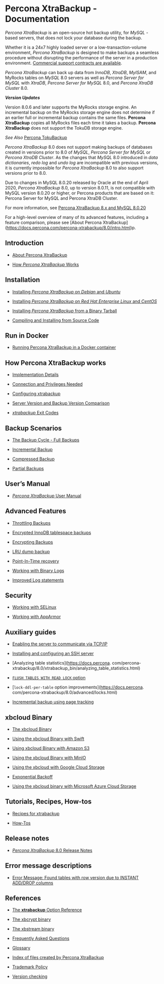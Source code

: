 
# Percona XtraBackup - Documentation

*Percona XtraBackup* is an open-source hot backup utility, for
*MySQL* - based servers, that does not lock your database during the
backup.

Whether it is a 24x7 highly loaded server or a low-transaction-volume
environment, *Percona XtraBackup* is designed to make backups a seamless
procedure without disrupting the performance of the server in a production
environment. [Commercial support contracts are available](http://www.percona.com/mysql-support/).

*Percona XtraBackup* can back up data from *InnoDB*, *XtraDB*,
*MyISAM*, and MyRocks tables on *MySQL* 8.0 servers as well as *Percona Server for MySQL*
with *XtraDB*, *Percona Server for MySQL* 8.0, and *Percona XtraDB Cluster* 8.0.

**_Version Updates_**

Version 8.0.6 and later supports the MyRocks storage engine. 
An incremental backup on the MyRocks storage engine does not 
determine if an earlier full or incremental backup 
contains the same files. **Percona XtraBackup** copies all 
MyRocks files each time it takes a backup.
**Percona 
XtraBackup** does not support the TokuDB storage engine. 

_See Also_ [Percona TokuBackup](https://docs.percona.com/percona-server/latest/tokudb/toku_backup.html) 

*Percona XtraBackup* 8.0 does not support making backups of databases
created in versions prior to 8.0 of *MySQL*, *Percona Server for MySQL* or
*Percona XtraDB Cluster*. As the changes that *MySQL* 8.0 introduced
in *data dictionaries*, *redo log* and *undo log* are incompatible
with previous versions, it is currently impossible for *Percona XtraBackup* 8.0 to also support versions prior to 8.0.

Due to changes in MySQL 8.0.20 released by Oracle at the end of April 2020,
*Percona XtraBackup* 8.0, up to version 8.0.11, is not compatible with MySQL version 8.0.20 or
higher, or Percona products that are based on it: Percona Server for MySQL and
Percona XtraDB Cluster.

For more information, see [Percona XtraBackup 8.x and MySQL 8.0.20](https://www.percona.com/blog/2020/04/28/percona-xtrabackup-8-x-and-mysql-8-0-20/)

For a high-level overview of many of its advanced features, including
a feature comparison, please see [About Percona XtraBackup]
(https://docs.percona.com/percona-xtrabackup/8.0/intro.html)p.

## Introduction


* [About Percona XtraBackup](https://docs.percona.com/percona-xtrabackup/8.0/intro.html)


* [How *Percona XtraBackup* Works](https://docs.percona.com/percona-xtrabackup/8.0/how_xtrabackup_works.html)


## Installation


* [Installing *Percona XtraBackup* on *Debian* and *Ubuntu*](https://docs.percona.com/percona-xtrabackup/8.0/installation/apt_repo.html)


* [Installing *Percona XtraBackup* on *Red Hat Enterprise Linux* and *CentOS*](https://docs.percona.com/percona-xtrabackup/8.0/installation/yum_repo.html)


* [Installing *Percona XtraBackup* from a Binary Tarball](https://docs.percona.com/percona-xtrabackup/8.0/installation/binary-tarball.html)


* [Compiling and Installing from Source Code](https://docs.percona.com/percona-xtrabackup/8.0/installation/compiling_xtrabackup.html)


## Run in Docker


* [Running Percona XtraBackup in a Docker container](https://docs.percona.com/percona-xtrabackup/8.0/installation/docker.html)


## How Percona XtraBackup works


* [Implementation Details](https://docs.percona.com/percona-xtrabackup/8.0/xtrabackup_bin/implementation_details.html)


* [Connection and Privileges Needed](https://docs.percona.com/percona-xtrabackup/8.0/using_xtrabackup/privileges.html)


* [Configuring xtrabackup](https://docs.percona.com/percona-xtrabackup/8.0/using_xtrabackup/configuring.html)


* [Server Version and Backup Version Comparison](https://docs.percona.com/percona-xtrabackup/8.0/using_xtrabackup/comparison.html)


* [*xtrabackup* Exit Codes](https://docs.percona.com/percona-xtrabackup/8.0/xtrabackup_bin/xtrabackup_exit_codes.html)


## Backup Scenarios


* [The Backup Cycle - Full Backups](https://docs.percona.com/percona-xtrabackup/8.0/backup_scenarios/full_backup.html)


* [Incremental Backup](https://docs.percona.com/percona-xtrabackup/8.0/backup_scenarios/incremental_backup.html)


* [Compressed Backup](https://docs.percona.com/percona-xtrabackup/8.0/backup_scenarios/compressed_backup.html)


* [Partial Backups](https://docs.percona.com/percona-xtrabackup/8.0/xtrabackup_bin/partial_backups.html)


## User’s Manual


* [*Percona XtraBackup* User Manual](https://docs.percona.com/percona-xtrabackup/8.0/manual.html)


## Advanced Features


* [Throttling Backups](https://docs.percona.com/percona-xtrabackup/8.0/advanced/throttling_backups.html)


* [Encrypted InnoDB tablespace backups](https://docs.percona.com/percona-xtrabackup/8.0/advanced/encrypted_innodb_tablespace_backups.html)


* [Encrypting Backups](https://docs.percona.com/percona-xtrabackup/8.0/xtrabackup_bin/backup.encrypting.html)


* [LRU dump backup](https://docs.percona.com/percona-xtrabackup/8.0/xtrabackup_bin/lru_dump.html)


* [Point-In-Time recovery](https://docs.percona.com/percona-xtrabackup/8.0/xtrabackup_bin/point-in-time-recovery.html)


* [Working with Binary Logs](https://docs.percona.com/percona-xtrabackup/8.0/xtrabackup_bin/working_with_binary_logs.html)


* [Improved Log statements](https://docs.percona.com/percona-xtrabackup/8.0/advanced/log_enhancements.html)


## Security


* [Working with SELinux](https://docs.percona.com/percona-xtrabackup/8.0/security/pxb-selinux.html)


* [Working with AppArmor](https://docs.percona.com/percona-xtrabackup/8.0/security/pxb-apparmor.html)


## Auxiliary guides


* [Enabling the server to communicate via TCP/IP](https://docs.percona.com/percona-xtrabackup/8.0/howtos/enabling_tcp.html)


* [Installing and configuring an SSH server](https://docs.percona.com/percona-xtrabackup/8.0/howtos/ssh_server.html)


* [Analyzing table statistics](https://docs.percona.
  com/percona-xtrabackup/8.0/xtrabackup_bin/analyzing_table_statistics.html)


* [`FLUSH TABLES WITH READ LOCK` option](https://docs.percona.com/percona-xtrabackup/8.0/xtrabackup_bin/flush-tables-with-read-lock.html)


* [`lock-ddl-per-table` option improvements](https://docs.percona.
  com/percona-xtrabackup/8.0/advanced/locks.html)


* [Incremental backup using page tracking](https://docs.percona.com/percona-xtrabackup/8.0/advanced/page_tracking.html)


## xbcloud Binary


* [The xbcloud Binary](https://docs.percona.com/percona-xtrabackup/8.0/xbcloud/xbcloud.html)


* [Using the xbcloud Binary with Swift](https://docs.percona.com/percona-xtrabackup/8.0/xbcloud/xbcloud_swift.html)


* [Using xbcloud Binary with Amazon S3](https://docs.percona.com/percona-xtrabackup/8.0/xbcloud/xbcloud_s3.html)


* [Using the xbcloud Binary with MinIO](https://docs.percona.com/percona-xtrabackup/8.0/xbcloud/xbcloud_minio.html)


* [Using the xbcloud with Google Cloud Storage](https://docs.percona.com/percona-xtrabackup/8.0/xbcloud/xbcloud_gcs.html)


* [Exponential Backoff](https://docs.percona.com/percona-xtrabackup/8.0/xbcloud/xbcloud_exbackoff.html)


* [Using the xbcloud binary with Microsoft Azure Cloud Storage](https://docs.percona.com/percona-xtrabackup/8.0/xbcloud/xbcloud_azure.html)


## Tutorials, Recipes, How-tos

* [Recipes for xtrabackup](https://docs.percona.com/percona-xtrabackup/8.0/how-tos.html#recipes-xbk)


* [How-Tos](https://docs.percona.com/percona-xtrabackup/8.0/how-tos.html#howtos)

## Release notes


* [*Percona XtraBackup* 8.0 Release Notes](https://docs.percona.com/percona-xtrabackup/8.0/release-notes.html)

## Error message descriptions

* [Error Message: Found tables with row version due to INSTANT ADD/DROP 
  columns](https://docs.percona.com/percona-xtrabackup/8.0/em/instant.html)

## References



* [The **xtrabackup** Option Reference](https://docs.percona.com/percona-xtrabackup/8.0/xtrabackup_bin/xbk_option_reference.html)


* [The xbcrypt binary](https://docs.percona.com/percona-xtrabackup/8.0/xbcrypt/xbcrypt.html)


* [The xbstream binary](https://docs.percona.com/percona-xtrabackup/8.0/xbstream/xbstream.html)


* [Frequently Asked Questions](https://docs.percona.com/percona-xtrabackup/8.0/faq.html)


* [Glossary](https://docs.percona.com/percona-xtrabackup/8.0/glossary.html)


* [Index of files created by Percona XtraBackup](https://docs.percona.com/percona-xtrabackup/8.0/xtrabackup-files.html)


* [Trademark Policy](https://docs.percona.com/percona-xtrabackup/8.0/trademark-policy.html)


* [Version checking](https://docs.percona.com/percona-xtrabackup/8.0/version-check.html)


